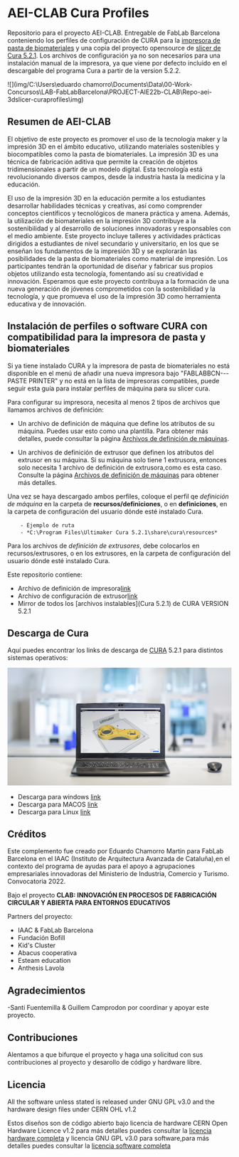 # AEI-CLAB Cura Profiles

Repositorio para el proyecto AEI-CLAB. Entregable de FabLab Barcelona conteniendo los perfiles de configuración de CURA para la [impresora de pasta de biomateriales](https://github.com/fablabbcn/aei-kit-impresion-pasta) y una copia del proyecto opensource de [slicer de Cura 5.2.1](https://github.com/Ultimaker/Cura). Los archivos de configuración ya no son necesarios para una instalación manual de la impresora, ya que viene por defecto incluido en el descargable del programa Cura a partir de la version 5.2.2.

![](img/C:\Users\eduardo chamorro\Documents\Data\00-Work-Concursos\LAB-FabLabBarcelona\PROJECT-AIE22b-CLAB\Repo-aei-3dslicer-curaprofiles\img)

## Resumen de AEI-CLAB

El objetivo de este proyecto es promover el uso de la tecnología maker y la impresión 3D en el ámbito educativo, utilizando materiales sostenibles y biocompatibles como la pasta de biomateriales.
La impresión 3D es una técnica de fabricación aditiva que permite la creación de objetos tridimensionales a partir de un modelo digital. Esta tecnología está revolucionando diversos campos, desde la industria hasta la medicina y la educación.

El uso de la impresión 3D en la educación permite a los estudiantes desarrollar habilidades técnicas y creativas, así como comprender conceptos científicos y tecnológicos de manera práctica y amena. Además, la utilización de biomateriales en la impresión 3D contribuye a la sostenibilidad y al desarrollo de soluciones innovadoras y responsables con el medio ambiente.
Este proyecto incluye talleres y actividades prácticas dirigidos a estudiantes de nivel secundario y universitario, en los que se enseñan los fundamentos de la impresión 3D y se explorarán las posibilidades de la pasta de biomateriales como material de impresión. Los participantes tendrán la oportunidad de diseñar y fabricar sus propios objetos utilizando esta tecnología, fomentando así su creatividad e innovación.
Esperamos que este proyecto contribuya a la formación de una nueva generación de jóvenes comprometidos con la sostenibilidad y la tecnología, y que promueva el uso de la impresión 3D como herramienta educativa y de innovación.

## Instalación de perfiles o software CURA con compatibilidad para la impresora de pasta y biomateriales

Si ya tiene instalado CURA y la impresora de pasta de biomateriales no está disponible en el menú de añadir una nueva impresora bajo "FABLABBCN---PASTE PRINTER" y no está en la lista de impresoras compatibles, puede seguir esta guía para instalar perfiles de máquina para su slicer cura.

Para configurar su impresora, necesita al menos 2 tipos de archivos que llamamos archivos de definición:

- Un archivo de definición de máquina que define los atributos de su máquina. Puedes usar esto como una plantilla. Para obtener más detalles, puede consultar la página [Archivos de definición de máquinas](https://github.com/Ultimaker/Cura/wiki/Adding-new-machine-profiles-to-Cura).

- Un archivos de definición de extrusor que definen los atributos del extrusor en su máquina. Si su máquina solo tiene 1 extrusora, entonces solo necesita 1 archivo de definición de extrusora,como es esta caso. Consulte la página [Archivos de definición de máquinas](https://github.com/Ultimaker/Cura/wiki/Adding-new-machine-profiles-to-Cura) para obtener más detalles.

Una vez se haya descargado ambos perfiles, coloque el perfil qe *definición de máquina* en la carpeta de  **recursos/definiciones**, o en **definiciones**, en la carpeta de configuración del usuario dónde esté instalado Cura.

        - Ejemplo de ruta
        - *C:\Program Files\Ultimaker Cura 5.2.1\share\cura\resources*

Para los archivos de *definición de extrusores*, debe colocarlos en recursos/extrusores, o en los extrusores, en la carpeta de configuración del usuario dónde esté instalado Cura.


Este repositorio contiene:

- Archivo de definición de impresora[link](PastePrinter_machine_extruder_Definitions/fablabbcn_pasteprinter.def.json)
- Archivo de configuración de extrusor[link](PastePrinter_machine_extruder_Definitions/fablabbcn_0.def.json)
- Mirror de todos los [archivos instalables](Cura 5.2.1) de CURA VERSION 5.2.1


## Descarga de Cura


Aquí puedes encontrar los links de descarga de [CURA](https://ultimaker.com/es/software/ultimaker-cura) 5.2.1 para distintos sistemas operativos:

![](img/ultimaker-cura-software-3d-printing-og.jpg)

- Descarga para windows [link](https://github.com/Ultimaker/Cura/releases/download/5.2.1/Ultimaker-Cura-5.2.1-win64.exe)
- Descarga para MACOS [link](https://github.com/Ultimaker/Cura/releases/download/5.2.1/Ultimaker-Cura-5.2.1-mac.dmg)
- Descarga para Linux [link](https://github.com/Ultimaker/Cura/releases/download/5.2.1/Ultimaker-Cura-5.2.1-linux.AppImage)


## Créditos

Este complemento fue creado por Eduardo Chamorro Martin para FabLab Barcelona en el IAAC (Instituto de Arquitectura Avanzada de Cataluña),en el contexto del programa de ayudas para el apoyo a agrupaciones empresariales innovadoras del Ministerio de Industria, Comercio y Turismo. Convocatoria 2022.

Bajo el proyecto **CLAB: INNOVACIÓN EN PROCESOS DE FABRICACIÓN CIRCULAR Y ABIERTA PARA ENTORNOS EDUCATIVOS**

Partners del proyecto:

- IAAC & FabLab Barcelona
- Fundación Bofill  
- Kid's Cluster
- Abacus cooperativa
- Esteam education
- Anthesis Lavola


## Agradecimientos

-Santi Fuentemilla & Guillem Camprodon por coordinar y apoyar este proyecto.

## Contribuciones

Alentamos a que bifurque el proyecto y haga una solicitud con sus contribuciones al proyecto y desarollo de código y hardware libre.

## Licencia

All the software unless stated is released under GNU GPL v3.0 and the hardware design files under CERN OHL v1.2

Estos diseños son de código abierto bajo licencia de hardware CERN Open Hardware Licence v1.2 para más detalles puedes consultar la [licencia hardware completa](LICENSE-hardware) y licencia GNU GPL v3.0 para software,para más detalles puedes consultar la [licencia software completa](LICENSE-software)
